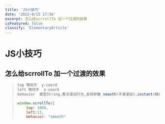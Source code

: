 ```yaml
---
title: 'JS小技巧'
date: '2022-8/15 17:56'
excerpt: 怎么给scrrollTo 加一个过渡的效果
isFeatured: false
classify: 'ElementaryArticle'
---
```


# JS小技巧

## 怎么给scrrollTo 加一个过渡的效果

> ```js
> top 等同于  y-coord
> left 等同于  x-coord
> behavior  类型String,表示滚动行为,支持参数 smooth(平滑滚动),instant(瞬间滚动),默认值auto,实测效果等同于instant
> 
> window.scrollTo({ 
>     top: 1000, 
>     left:11,
>     behavior: "smooth" 
> 
> ```